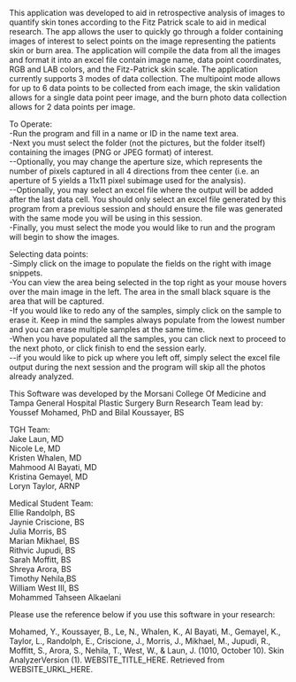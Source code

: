 This application was developed to aid in retrospective analysis of images to quantify skin tones according to the Fitz Patrick scale to aid in medical research. The app allows the user to quickly go through a folder containing images of interest to select points on the image representing the patients skin or burn area. The application will compile the data from all the images and format it into an excel file contain image name, data point coordinates, RGB and LAB colors, and the Fitz-Patrick skin scale. The application currently supports 3 modes of data collection. The multipoint mode allows for up to 6 data points to be collected from each image, the skin validation allows for a single data point peer image, and the burn photo data collection allows for 2 data points per image.  

To Operate:  
-Run the program and fill in a name or ID in the name text area.  
-Next you must select the folder (not the pictures, but the folder itself) containing the images (PNG or JPEG format) of interest.  
--Optionally, you may change the aperture size, which represents the number of pixels captured in all 4 directions from thee center (i.e. an aperture of 5 yields a 11x11 pixel subimage used for the analysis).  
--Optionally, you may select an excel file where the output will be added after the last data cell. You should only select an excel file generated by this program from a previous session and should ensure the file was generated with the same mode you will be using in this session.  
-Finally, you must select the mode you would like to run and the program will begin to show the images.  

Selecting data points:  
-Simply click on the image to populate the fields on the right with image snippets.  
-You can view the area being selected in the top right as your mouse hovers over the main image in the left. The area in the small black square is the area that will be captured.  
-If you would like to redo any of the samples, simply click on the sample to erase it. Keep in mind the samples always populate from the lowest number and you can erase multiple samples at the same time.  
-When you have populated all the samples, you can click next to proceed to the next photo, or click finish to end the session early.  
--if you would like to pick up where you left off, simply select the excel file output during the next session and the program will skip all the photos already analyzed.  

This Software was developed by the Morsani College Of Medicine and Tampa General Hospital Plastic Surgery Burn Research Team lead by:  
Youssef Mohamed, PhD and Bilal Koussayer, BS  

TGH Team:  
Jake Laun, MD  
Nicole Le, MD  
Kristen Whalen, MD  
Mahmood Al Bayati, MD  
Kristina Gemayel, MD  
Loryn Taylor, ARNP   

Medical Student Team:  
Ellie Randolph, BS  
Jaynie Criscione, BS  
Julia Morris, BS  
Marian Mikhael, BS  
Rithvic Jupudi, BS  
Sarah Moffitt, BS  
Shreya Arora, BS  
Timothy Nehila,BS  
William West III, BS  
Mohammed Tahseen Alkaelani  

Please use the reference below if you use this software in your research:  

Mohamed, Y., Koussayer, B., Le, N., Whalen, K., Al Bayati, M., Gemayel, K., Taylor, L., Randolph, E., Criscione, J., Morris, J., Mikhael, M., Jupudi, R., Moffitt, S., Arora, S., Nehila, T., West, W., & Laun, J. (1010, October 10). Skin AnalyzerVersion (1). WEBSITE_TITLE_HERE. Retrieved from WEBSITE_URKL_HERE.  
